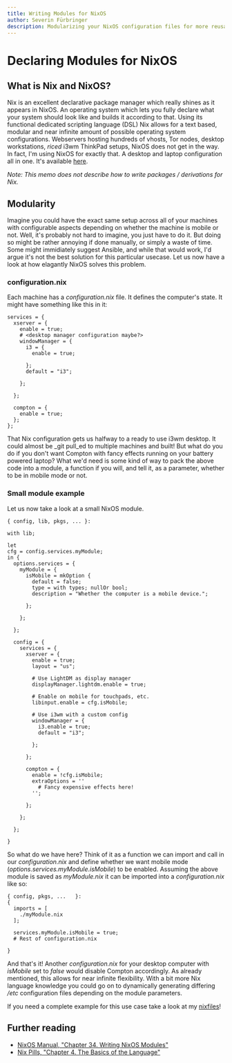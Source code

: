 ```yaml
---
title: Writing Modules for NixOS
author: Severin Fürbringer
description: Modularizing your NixOS configuration files for more reusability.
---
```


# Declaring Modules for NixOS
## What is Nix and NixOS?
Nix is an excellent declarative package manager which really shines as it appears in NixOS. An operating system which lets you fully declare what your system should look like and builds it according to that. Using its functional dedicated scripting language (DSL) Nix allows for a text based, modular and near infinite amount of possible operating system configurations. Webservers hosting hundreds of vhosts, Tor nodes, desktop workstations, _riced_ i3wm ThinkPad setups, NixOS does not get in the way.
In fact, I'm using NixOS for exactly that. A desktop and laptop configuration all in one. It's available [here](https://github.com/fuerbringer/nixfiles).

_Note: This memo does not describe how to write packages / derivations for Nix._

## Modularity
Imagine you could have the exact same setup across all of your machines with configurable aspects depending on whether the machine is mobile or not. Well, it's probably not hard to imagine, you just have to do it. But doing so might be rather annoying if done manually, or simply a waste of time. Some might immidiately suggest Ansible, and while that would work, I'd argue it's not the best solution for this particular usecase. Let us now have a look at how elagantly NixOS solves this problem.
### configuration.nix
Each machine has a _configuration.nix_ file. It defines the computer's state. It might have something like this in it:

```
services = {
  xserver = {
    enable = true;
    # <desktop manager configuration maybe?>
    windowManager = {
      i3 = {
        enable = true;

      };
      default = "i3";

    };

  };

  compton = {
    enable = true;
  };
};
```

That Nix configuration gets us halfway to a ready to use i3wm desktop. It could almost be _git pull_ed to multiple machines and built! But what do you do if you don't want Compton with fancy effects running on your battery powered laptop? What we'd need is some kind of way to pack the above code into a module, a function if you will, and tell it, as a parameter, whether to be in mobile mode or not.

### Small module example

Let us now take a look at a small NixOS module.

```
{ config, lib, pkgs, ... }:

with lib; 

let
cfg = config.services.myModule;
in {
  options.services = {
    myModule = {
      isMobile = mkOption {
        default = false;
        type = with types; nullOr bool;
        description = "Whether the computer is a mobile device.";

      };

    };

  };

  config = {
    services = {
      xserver = {
        enable = true;
        layout = "us";

        # Use LightDM as display manager
        displayManager.lightdm.enable = true;

        # Enable on mobile for touchpads, etc.
        libinput.enable = cfg.isMobile;

        # Use i3wm with a custom config
        windowManager = {
          i3.enable = true;
          default = "i3";

        };

      };

      compton = {
        enable = !cfg.isMobile;
        extraOptions = ''
          # Fancy expensive effects here!
        '';

      };

    };

  };

}
```

So what do we have here? Think of it as a function we can import and call in our _configuration.nix_ and define whether we want mobile mode (_options.services.myModule.isMobile_) to be enabled. Assuming the above module is saved as _myModule.nix_ it can be imported into a _configuration.nix_ like so:

```
{ config, pkgs, ...   }:
{
  imports = [
    ./myModule.nix
  ];

  services.myModule.isMobile = true;
  # Rest of configuration.nix

}
```

And that's it! Another _configuration.nix_ for your desktop computer with _isMobile_ set to _false_ would disable Compton accordingly. As already mentioned, this allows for near infinite flexibility. With a bit more Nix language knowledge you could go on to dynamically generating differing _/etc_ configuration files depending on the module parameters.

If you need a complete example for this use case take a look at my [nixfiles](https://github.com/fuerbringer/nixfiles)!

## Further reading
- [NixOS Manual, "Chapter 34. Writing NixOS Modules"](https://nixos.org/nixos/manual/index.html#sec-writing-modules)
- [Nix Pills, "Chapter 4. The Basics of the Language"](https://nixos.org/nixos/nix-pills/basics-of-language.html)
